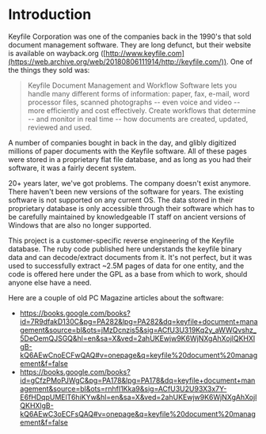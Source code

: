 # Introduction
Keyfile Corporation was one of the companies back in the 1990's that sold document management software. They are long defunct, but their website is available on wayback.org ([http://www.keyfile.com](https://web.archive.org/web/20180806111914/http://keyfile.com/)). One of the things they sold was:

> Keyfile Document Management and Workflow Software lets you handle many different forms of information: paper, fax, e-mail, word processor files, scanned photographs -- even voice and video -- more efficiently and cost effectively. Create workflows that determine -- and monitor in real time -- how documents are created, updated, reviewed and used.

A number of companies bought in back in the day, and glibly digitized millions of paper documents with the Keyfile software. All of these pages were stored in a proprietary flat file database, and as long as you had their software, it was a fairly decent system. 

20+ years later, we've got problems. The company doesn't exist anymore. There haven't been new versions of the software for years. The existing software is not supported on any current OS. The data stored in their proprietary database is only accessible through their software which has to be carefully maintained by knowledgeable IT staff on ancient versions of Windows that are also no longer supported.

This project is a customer-specific reverse engineering of the Keyfile database. The ruby code published here understands the keyfile binary data and can decode/extract documents from it. It's not perfect, but it was used to successfully extract ~2.5M pages of data for one entity, and the code is offered here under the GPL as a base from which to work, should anyone else have a need.

Here are a couple of old PC Magazine articles about the software:

* https://books.google.com/books?id=7R9dfakD130C&pg=PA282&lpg=PA282&dq=keyfile+document+management&source=bl&ots=jMzDcnzis5&sig=ACfU3U319Kq2y_aWWQvshz_5DeOemQJSGQ&hl=en&sa=X&ved=2ahUKEwjw9K6WjNXgAhXojlQKHXlgB-kQ6AEwCnoECFwQAQ#v=onepage&q=keyfile%20document%20management&f=false
* https://books.google.com/books?id=gCfzPMoPJWgC&pg=PA178&lpg=PA178&dq=keyfile+document+management&source=bl&ots=rnhfI1Kka9&sig=ACfU3U2U93X3x7Y-E6fHDqpUMElT6hiKYw&hl=en&sa=X&ved=2ahUKEwjw9K6WjNXgAhXojlQKHXlgB-kQ6AEwC3oECFsQAQ#v=onepage&q=keyfile%20document%20management&f=false

